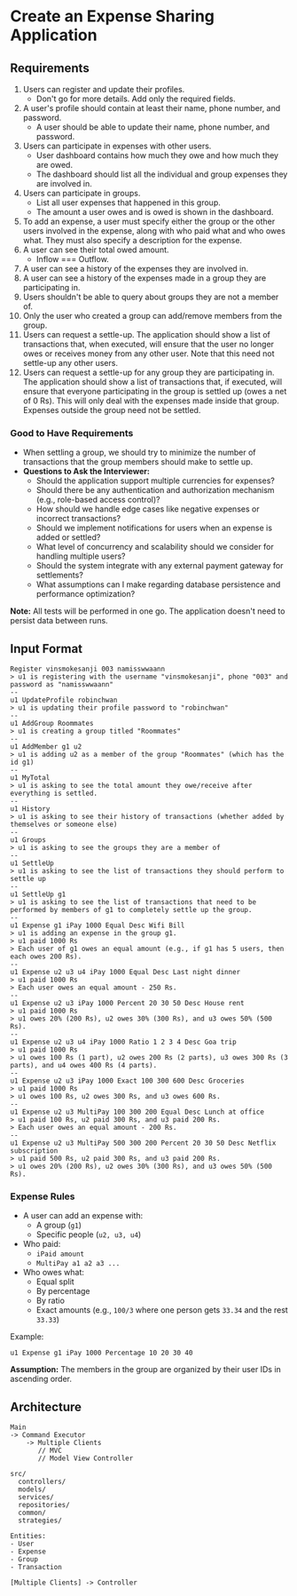 # Create an Expense Sharing Application

## Requirements

1. Users can register and update their profiles.
   - Don't go for more details. Add only the required fields.
2. A user's profile should contain at least their name, phone number, and password.
   - A user should be able to update their name, phone number, and password.
3. Users can participate in expenses with other users.
   - User dashboard contains how much they owe and how much they are owed.
   - The dashboard should list all the individual and group expenses they are involved in.
4. Users can participate in groups.
   - List all user expenses that happened in this group.
   - The amount a user owes and is owed is shown in the dashboard.
5. To add an expense, a user must specify either the group or the other users involved in the expense, along with who paid what and who owes what. They must also specify a description for the expense.
6. A user can see their total owed amount.
   - Inflow === Outflow.
7. A user can see a history of the expenses they are involved in.
8. A user can see a history of the expenses made in a group they are participating in.
9. Users shouldn't be able to query about groups they are not a member of.
10. Only the user who created a group can add/remove members from the group.
11. Users can request a settle-up. The application should show a list of transactions that, when executed, will ensure that the user no longer owes or receives money from any other user. Note that this need not settle-up any other users.
12. Users can request a settle-up for any group they are participating in. The application should show a list of transactions that, if executed, will ensure that everyone participating in the group is settled up (owes a net of 0 Rs). This will only deal with the expenses made inside that group. Expenses outside the group need not be settled.

### Good to Have Requirements
- When settling a group, we should try to minimize the number of transactions that the group members should make to settle up.
- **Questions to Ask the Interviewer:**
  - Should the application support multiple currencies for expenses?
  - Should there be any authentication and authorization mechanism (e.g., role-based access control)?
  - How should we handle edge cases like negative expenses or incorrect transactions?
  - Should we implement notifications for users when an expense is added or settled?
  - What level of concurrency and scalability should we consider for handling multiple users?
  - Should the system integrate with any external payment gateway for settlements?
  - What assumptions can I make regarding database persistence and performance optimization?

**Note:** All tests will be performed in one go. The application doesn't need to persist data between runs.

## Input Format

```plaintext
Register vinsmokesanji 003 namisswwaann
> u1 is registering with the username "vinsmokesanji", phone "003" and password as "namisswwaann"
--
u1 UpdateProfile robinchwan
> u1 is updating their profile password to "robinchwan"
--
u1 AddGroup Roommates
> u1 is creating a group titled "Roommates"
--
u1 AddMember g1 u2
> u1 is adding u2 as a member of the group "Roommates" (which has the id g1)
--
u1 MyTotal
> u1 is asking to see the total amount they owe/receive after everything is settled.
--
u1 History
> u1 is asking to see their history of transactions (whether added by themselves or someone else)
--
u1 Groups
> u1 is asking to see the groups they are a member of
--
u1 SettleUp
> u1 is asking to see the list of transactions they should perform to settle up
--
u1 SettleUp g1
> u1 is asking to see the list of transactions that need to be performed by members of g1 to completely settle up the group.
--
u1 Expense g1 iPay 1000 Equal Desc Wifi Bill
> u1 is adding an expense in the group g1.
> u1 paid 1000 Rs
> Each user of g1 owes an equal amount (e.g., if g1 has 5 users, then each owes 200 Rs).
--
u1 Expense u2 u3 u4 iPay 1000 Equal Desc Last night dinner
> u1 paid 1000 Rs
> Each user owes an equal amount - 250 Rs.
--
u1 Expense u2 u3 iPay 1000 Percent 20 30 50 Desc House rent
> u1 paid 1000 Rs
> u1 owes 20% (200 Rs), u2 owes 30% (300 Rs), and u3 owes 50% (500 Rs).
--
u1 Expense u2 u3 u4 iPay 1000 Ratio 1 2 3 4 Desc Goa trip
> u1 paid 1000 Rs
> u1 owes 100 Rs (1 part), u2 owes 200 Rs (2 parts), u3 owes 300 Rs (3 parts), and u4 owes 400 Rs (4 parts).
--
u1 Expense u2 u3 iPay 1000 Exact 100 300 600 Desc Groceries
> u1 paid 1000 Rs
> u1 owes 100 Rs, u2 owes 300 Rs, and u3 owes 600 Rs.
--
u1 Expense u2 u3 MultiPay 100 300 200 Equal Desc Lunch at office
> u1 paid 100 Rs, u2 paid 300 Rs, and u3 paid 200 Rs.
> Each user owes an equal amount - 200 Rs.
--
u1 Expense u2 u3 MultiPay 500 300 200 Percent 20 30 50 Desc Netflix subscription
> u1 paid 500 Rs, u2 paid 300 Rs, and u3 paid 200 Rs.
> u1 owes 20% (200 Rs), u2 owes 30% (300 Rs), and u3 owes 50% (500 Rs).
```

### Expense Rules

- A user can add an expense with:
  - A group (`g1`)
  - Specific people (`u2, u3, u4`)
- Who paid:
  - `iPaid amount`
  - `MultiPay a1 a2 a3 ...`
- Who owes what:
  - Equal split
  - By percentage
  - By ratio
  - Exact amounts (e.g., `100/3` where one person gets `33.34` and the rest `33.33`)

Example:
```plaintext
u1 Expense g1 iPay 1000 Percentage 10 20 30 40
```

**Assumption:** The members in the group are organized by their user IDs in ascending order.

## Architecture

```
Main
-> Command Executor
    -> Multiple Clients
       // MVC
       // Model View Controller

src/
  controllers/
  models/
  services/
  repositories/
  common/
  strategies/

Entities:
- User
- Expense
- Group
- Transaction
```

```
[Multiple Clients] -> Controller
```
